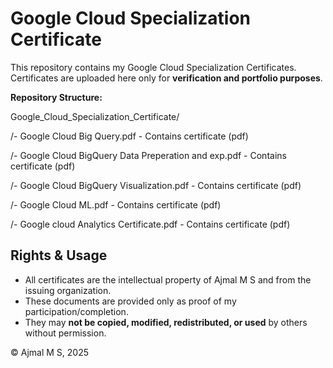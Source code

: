 # Google Cloud Specialization Certificate

This repository contains my Google Cloud Specialization Certificates.  
Certificates are uploaded here only for **verification and portfolio purposes**.

**Repository Structure:**

Google_Cloud_Specialization_Certificate/

/- Google Cloud Big Query.pdf - Contains certificate (pdf)

/- Google Cloud BigQuery Data Preperation and exp.pdf - Contains certificate (pdf)

/- Google Cloud BigQuery Visualization.pdf - Contains certificate (pdf)

/- Google Cloud ML.pdf - Contains certificate (pdf)

/- Google cloud Analytics Certificate.pdf - Contains certificate (pdf)

## Rights & Usage
- All certificates are the intellectual property of Ajmal M S and from the issuing organization.  
- These documents are provided only as proof of my participation/completion.  
- They may **not be copied, modified, redistributed, or used** by others without permission.  

© Ajmal M S, 2025
